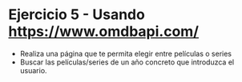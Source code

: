 # Ejercicio 5 - Usando <https://www.omdbapi.com/>

- Realiza una página que te permita elegir entre películas o series
- Buscar las películas/series de un año concreto que introduzca el usuario.
